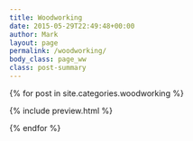 ```yaml
---
title: Woodworking
date: 2015-05-29T22:49:48+00:00
author: Mark
layout: page
permalink: /woodworking/
body_class: page_ww
class: post-summary
---
```


{% for post in site.categories.woodworking %}

{% include preview.html %}

{% endfor %}
